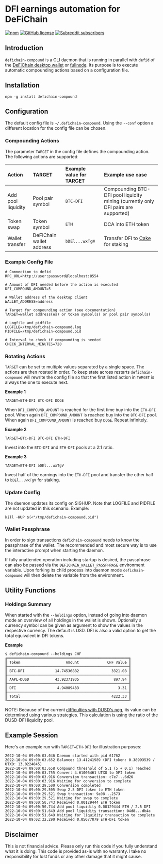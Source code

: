 # DFI earnings automation for DeFiChain

[![npm](https://img.shields.io/npm/v/defichain-compound)](https://www.npmjs.com/package/defichain-compound)
[![GitHub license](https://img.shields.io/github/license/Naereen/StrapDown.js.svg)](https://github.com/DeFiCh/app/blob/main/LICENSE)
<a href="https://www.reddit.com/r/defiblockchain/">
<img alt="Subreddit subscribers" src="https://img.shields.io/reddit/subreddit-subscribers/defiblockchain?style=social">
</a>

## Introduction

`defichain-compound` is a CLI daemon that is running in parallel with `defid` of the [DeFiChain desktop wallet](https://github.com/DeFiCh/app) or [fullnode](https://github.com/DeFiCh/ain). Its purpose is to execute automatic compounding actions based on a configuration file.

## Installation

```
npm -g install defichain-compound
```

## Configuration

The default config file is `~/.defichain-compound`. Using the `--conf` option a different location for the config file can be chosen.

### Compounding Actions

The parameter `TARGET` in the config file defines the compounding action. The following  actions are supported:

| Action | TARGET | Example value for TARGET | Example use case |
|:-|:-|:-|:-|
| Add pool liquidity | Pool pair symbol | `BTC-DFI` | Compounding BTC-DFI pool liquidity mining (currently only DFI pairs are supported) |
| Token swap | Token symbol | `ETH` | DCA into ETH token |
| Wallet transfer | DeFiChain wallet address | `bDEl...wxTgV` | Transfer DFI to [Cake](https://www.cakedefi.com) for staking |

### Example Config File

```
# Connection to defid
RPC_URL=http://user:password@localhost:8554

# Amount of DFI needed before the action is executed 
DFI_COMPOUND_AMOUNT=5

# Wallet address of the desktop client
WALLET_ADDRESS=address

# Target for compounding action (see documentation)
TARGET=wallet address(es) or token symbol(s) or pool pair symbol(s)

# Logfile and pidfile
LOGFILE=/tmp/defichain-compound.log
PIDFILE=/tmp/defichain-compound.pid

# Interval to check if compounding is needed
CHECK_INTERVAL_MINUTES=720
```

### Rotating Actions

`TARGET` can be set to multiple values separated by a single space. The actions are then rotated in order. To keep state across restarts `defichain-compound` will rewrite the config file so that the first listed action in `TARGET` is always the one to execute next.

**Example 1**
```
TARGET=ETH-DFI BTC-DFI DOGE
```
When `DFI_COMPOUND_AMOUNT` is reached for the first time buy into the `ETH-DFI` pool. When again `DFI_COMPOUND_AMOUNT` is reached buy into the `BTC-DFI` pool. When again `DFI_COMPOUND_AMOUNT` is reached buy `DOGE`. Repeat infinitely.

**Example 2**
```
TARGET=BTC-DFI BTC-DFI ETH-DFI
```
Invest into the `BTC-DFI` and `ETH-DFI` pools at a 2:1 ratio.

**Example 3**
```
TARGET=ETH-DFI bDEl...wxTgV
```
Invest half of the earnings into the `ETH-DFI` pool and transfer the other half to `bDEl...wxTgV` for staking.

### Update Config

The daemon updates its config on SIGHUP. Note that LOGFILE and PIDFILE are not updated in this scenario. Example:
```
kill -HUP $(<"/tmp/defichain-compound.pid")
```

### Wallet Passphrase

In order to sign transactions `defichain-compound` needs to know the passphrase of the wallet. The recommended and most secure way is to use the interactive prompt when starting the daemon. 

If fully unattended operation including startup is desired, the passphrase can also be passed via the `DEFICHAIN_WALLET_PASSPHRASE` environment variable. Upon forking its child process into daemon mode `defichain-compound` will then delete the variable from the environment.

## Utility Functions

### Holdings Summary

When started with the `--holdings` option, instead of going into daemon mode an overview of all holdings in the wallet is shown. Optionally a currency symbol can be given as argument to show the values in the respective currency. The default is USD. DFI is also a valid option to get the total equivalent in DFI tokens.

**Example**
```
$ defichain-compound --holdings CHF
╔════════════════════════════════════════════════════════╗
║ Token                     Amount             CHF Value ║
╟────────────────────────────────────────────────────────╢
║ BTC-DFI              14.74536882               3321.08 ║
╟────────────────────────────────────────────────────────╢
║ AAPL-DUSD            43.92371935                897.94 ║
╟────────────────────────────────────────────────────────╢
║ DFI                   4.94089433                  3.31 ║
╟────────────────────────────────────────────────────────╢
║ Total                                          4222.33 ║
╚════════════════════════════════════════════════════════╝
```

NOTE: Because of the current [difficulties with DUSD's peg](https://blog.defichain.com/dex-stabilization-fee/), its value can be determined using various strategies. This calculation is using the ratio of the DUSD-DFI liquidity pool.

## Example Session

Here's an example run with `TARGET=ETH-DFI` for illustration purposes:

```
2022-10-04 09:00:03.046 Daemon started with pid 61762
2022-10-04 09:00:03.652 Balance: 13.41241989 (DFI token: 0.38993539 / UTXO: 13.0224845)
2022-10-04 09:00:03.658 Compound threshold of 5.1 (5 + 0.1) reached
2022-10-04 09:00:03.755 Convert 4.61006461 UTXO to DFI token
2022-10-04 09:00:03.916 Conversion transaction: c7e7...6d26
2022-10-04 09:00:03.916 Waiting for conversion to complete
2022-10-04 09:00:29.500 Conversion completed
2022-10-04 09:00:29.505 Swap 2.5 DFI token to ETH token
2022-10-04 09:00:29.521 Swap transaction: 9a08...2573
2022-10-04 09:00:29.521 Waiting for swap to complete
2022-10-04 09:00:50.743 Received 0.00129444 ETH token
2022-10-04 09:00:50.744 Add pool liquidity 0.00129444 ETH / 2.5 DFI
2022-10-04 09:00:51.649 Add pool liquidity transaction: 04d8...db4a
2022-10-04 09:00:51.649 Waiting for liquidity transaction to complete
2022-10-04 09:02:32.290 Received 0.05677079 ETH-DFI token
```



## Disclaimer

This is not financial advice. Please only run this code if you fully understand what it is doing. This code is provided as-is with no warranty. I take no responsibility for lost funds or any other damage that it might cause. 
